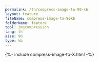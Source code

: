 ```yaml
---
permalink: /th/compress-image-to-90-kb
layout: feature
fileName: compress-image-to-90kb
folderName: feature
tool: imgcompression
lang: th
size: 90
type: kb
---
```


{%- include compress-image-to-X.html -%}
